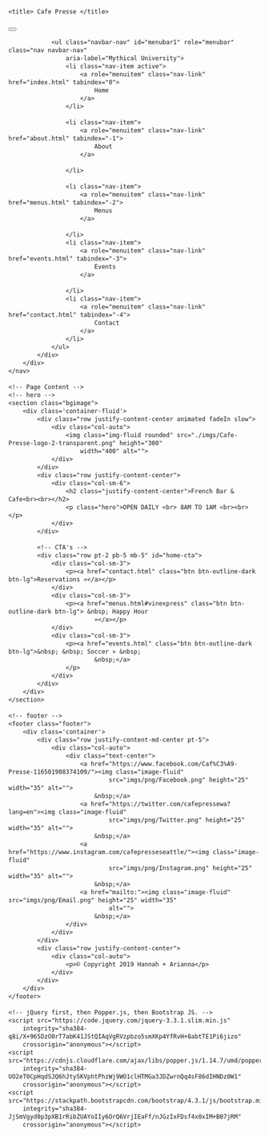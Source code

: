 <!DOCTYPE HTML>
<html>

<head>
    <meta charset="utf-8">
    <meta name="viewport" content="width=device-width, initial-scale=1, shrink-to-fit=no">
    <link rel="stylesheet" href="https://stackpath.bootstrapcdn.com/bootstrap/4.3.1/css/bootstrap.min.css"
        integrity="sha384-ggOyR0iXCbMQv3Xipma34MD+dH/1fQ784/j6cY/iJTQUOhcWr7x9JvoRxT2MZw1T" crossorigin="anonymous">
    <!-- Our style sheet -->
    <link rel="stylesheet" href="src/css/styles.css">

    <title> Cafe Presse </title>

</head>

<body>
    <!-- navbar -->
    <nav class="navbar navbar-expand-sm" aria-label="Menubar">
        <div class="container-fluid">
            <a class='navbar-brand' href="index.html"></a>
            <button class="navbar-toggler" type="button" data-toggle="collapse" data-target="#navbarSupportedContent1"
                aria-controls="navbarSupportedContent1" aria-expanded="false" aria-label="Toggle navigation"><span
                    class="dark-blue-text"><i class="navbar-toggler-icon"></i></span>
            </button>
            <div class="collapse navbar-collapse" id="navbarSupportedContent1">

                <ul class="navbar-nav" id="menubar1" role="menubar" class="nav navbar-nav"
                    aria-label="Mythical University">
                    <li class="nav-item active">
                        <a role="menuitem" class="nav-link" href="index.html" tabindex="0">
                            Home
                        </a>
                    </li>

                    <li class="nav-item">
                        <a role="menuitem" class="nav-link" href="about.html" tabindex="-1">
                            About
                        </a>

                    </li>

                    <li class="nav-item">
                        <a role="menuitem" class="nav-link" href="menus.html" tabindex="-2">
                            Menus
                        </a>

                    </li>
                    <li class="nav-item">
                        <a role="menuitem" class="nav-link" href="events.html" tabindex="-3">
                            Events
                        </a>

                    </li>
                    <li class="nav-item">
                        <a role="menuitem" class="nav-link" href="contact.html" tabindex="-4">
                            Contact
                        </a>
                    </li>
                </ul>
            </div>
        </div>
    </nav>

    <!-- Page Content -->
    <!-- hero -->
    <section class="bgimage">
        <div class='container-fluid'>
            <div class="row justify-content-center animated fadeIn slow">
                <div class="col-auto">
                    <img class="img-fluid rounded" src="./imgs/Cafe-Presse-logo-2-transparent.png" height="300"
                        width="400" alt="">
                </div>
            </div>
            <div class="row justify-content-center">
                <div class="col-sm-6">
                    <h2 class="justify-content-center">French Bar & Cafe<br><br></h2>
                    <p class="hero">OPEN DAILY <br> 8AM TO 1AM <br><br></p>
                </div>
            </div>

            <!-- CTA's -->
            <div class="row pt-2 pb-5 mb-5" id="home-cta">
                <div class="col-sm-3">
                    <p><a href="contact.html" class="btn btn-outline-dark btn-lg">Reservations »</a></p>
                </div>
                <div class="col-sm-3">
                    <p><a href="menus.html#vinexpress" class="btn btn-outline-dark btn-lg"> &nbsp; Happy Hour
                            »</a></p>
                </div>
                <div class="col-sm-3">
                    <p><a href="events.html" class="btn btn-outline-dark btn-lg">&nbsp; &nbsp; Soccer » &nbsp;
                            &nbsp;</a>
                    </p>
                </div>
            </div>
        </div>
    </section>

    <!-- footer -->
    <footer class="footer">
        <div class='container'>
            <div class="row justify-content-md-center pt-5">
                <div class="col-auto">
                    <div class="text-center">
                        <a href="https://www.facebook.com/Caf%C3%A9-Presse-116501908374109/"><img class="image-fluid"
                                src="imgs/png/Facebook.png" height="25" width="35" alt="">
                            &nbsp;</a>
                        <a href="https://twitter.com/cafepressewa?lang=en"><img class="image-fluid"
                                src="imgs/png/Twitter.png" height="25" width="35" alt="">
                            &nbsp;</a>
                        <a href="https://www.instagram.com/cafepresseseattle/"><img class="image-fluid"
                                src="imgs/png/Instagram.png" height="25" width="35" alt="">
                            &nbsp;</a>
                        <a href="mailto:"><img class="image-fluid" src="imgs/png/Email.png" height="25" width="35"
                                alt="">
                            &nbsp;</a>
                    </div>
                </div>
            </div>
            <div class="row justify-content-center">
                <div class="col-auto">
                    <p>© Copyright 2019 Hannah + Arianna</p>
                </div>
            </div>
        </div>
    </footer>

    <!-- jQuery first, then Popper.js, then Bootstrap JS. -->
    <script src="https://code.jquery.com/jquery-3.3.1.slim.min.js"
        integrity="sha384-q8i/X+965DzO0rT7abK41JStQIAqVgRVzpbzo5smXKp4YfRvH+8abtTE1Pi6jizo"
        crossorigin="anonymous"></script>
    <script src="https://cdnjs.cloudflare.com/ajax/libs/popper.js/1.14.7/umd/popper.min.js"
        integrity="sha384-UO2eT0CpHqdSJQ6hJty5KVphtPhzWj9WO1clHTMGa3JDZwrnQq4sF86dIHNDz0W1"
        crossorigin="anonymous"></script>
    <script src="https://stackpath.bootstrapcdn.com/bootstrap/4.3.1/js/bootstrap.min.js"
        integrity="sha384-JjSmVgyd0p3pXB1rRibZUAYoIIy6OrQ6VrjIEaFf/nJGzIxFDsf4x0xIM+B07jRM"
        crossorigin="anonymous"></script>

</body>

</html>
